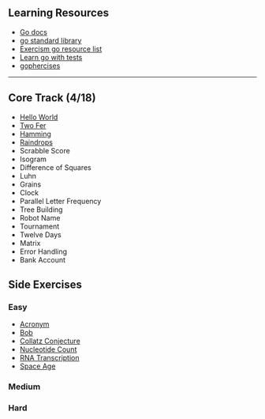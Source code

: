 ## Learning Resources

- [Go docs]()
- [go standard library](https://golang.org/pkg/#stdlib)
- [Exercism go resource list](https://exercism.io/tracks/go/learning)
- [Learn go with tests](https://quii.gitbook.io/learn-go-with-tests/)
- [gophercises](https://gophercises.com)

------

## Core Track (4/18)

- [Hello World](./hello-world)
- [Two Fer](./two-fer)
- [Hamming](./hamming)
- [Raindrops](./raindrops)
- Scrabble Score
- Isogram
- Difference of Squares
- Luhn
- Grains
- Clock
- Parallel Letter Frequency
- Tree Building
- Robot Name
- Tournament
- Twelve Days
- Matrix
- Error Handling
- Bank Account

## Side Exercises

### Easy
- [Acronym](./acronym)
- [Bob](./bob)
- [Collatz Conjecture](./collatz-conjecture)
- [Nucleotide Count](./nucleotide-count)
- [RNA Transcription](./rna-transcription)
- [Space Age](./space-age)

### Medium

### Hard